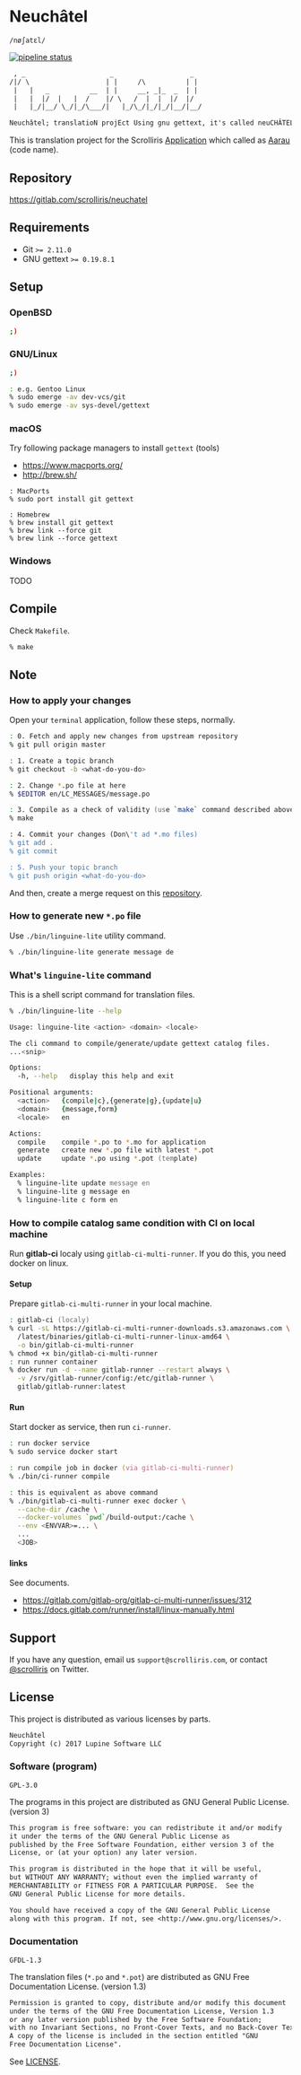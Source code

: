 # Neuchâtel

`/nøʃatɛl/`

[![pipeline status][pipeline]][commit]

```txt
 , _                     _                   _
/|/ \                   | |     /\          | |
 |   |   _          __  | |     __, _|_  _  | |
 |   |  |/  |   |  /    |/ \   /  |  |  |/  |/
 |   |_/|__/ \_/|_/\___/|   |_/\_/|_/|_/|__/|__/

Neuchâtel; translatioN projEct Using gnu gettext, it's called neuCHÂTEL
```

This is translation project for the Scrolliris [Application](
https://scrolliris.com/) which called as [Aarau](
https://gitlab.com/scrolliris/aarau) (code name).


## Repository

https://gitlab.com/scrolliris/neuchatel


## Requirements

* Git `>= 2.11.0`
* GNU gettext `>= 0.19.8.1`


## Setup

### OpenBSD

```zsh
;)
```

### GNU/Linux

```zsh
;)

: e.g. Gentoo Linux
% sudo emerge -av dev-vcs/git
% sudo emerge -av sys-devel/gettext
```

### macOS

Try following package managers to install `gettext` (tools)

* https://www.macports.org/
* http://brew.sh/

```
: MacPorts
% sudo port install git gettext

: Homebrew
% brew install git gettext
% brew link --force git
% brew link --force gettext
```

### Windows

TODO


## Compile

Check `Makefile`.

```zsh
% make
```


## Note

### How to apply your changes

Open your `terminal` application, follow these steps, normally.

```zsh
: 0. Fetch and apply new changes from upstream repository
% git pull origin master

: 1. Create a topic branch
% git checkout -b <what-do-you-do>

: 2. Change *.po file at here
% $EDITOR en/LC_MESSAGES/message.po

: 3. Compile as a check of validity (use `make` command described above)
% make

: 4. Commit your changes (Don\'t ad *.mo files)
% git add .
% git commit

: 5. Push your topic branch
% git push origin <what-do-you-do>
```

And then, create a merge request on this [repository](
https://gitlab.com/scrolliris/neuchatel.git).

### How to generate new `*.po` file

Use `./bin/linguine-lite` utility command.

```zsh
% ./bin/linguine-lite generate message de
```

### What's `linguine-lite` command

This is a shell script command for translation files.

```zsh
% ./bin/linguine-lite --help

Usage: linguine-lite <action> <domain> <locale>

The cli command to compile/generate/update gettext catalog files.
...<snip>

Options:
  -h, --help   display this help and exit

Positional arguments:
  <action>   {compile|c},{generate|g},{update|u}
  <domain>   {message,form}
  <locale>   en

Actions:
  compile    compile *.po to *.mo for application
  generate   create new *.po file with latest *.pot
  update     update *.po using *.pot (template)

Examples:
  % linguine-lite update message en
  % linguine-lite g message en
  % linguine-lite c form en
```

### How to compile catalog same condition with CI on local machine

Run **gitlab-ci** localy using `gitlab-ci-multi-runner`.
If you do this, you need docker on linux.

#### Setup

Prepare `gitlab-ci-multi-runner` in your local machine.

```zsh
: gitlab-ci (localy)
% curl -sL https://gitlab-ci-multi-runner-downloads.s3.amazonaws.com \
  /latest/binaries/gitlab-ci-multi-runner-linux-amd64 \
  -o bin/gitlab-ci-multi-runner
% chmod +x bin/gitlab-ci-multi-runner
: run runner container
% docker run -d --name gitlab-runner --restart always \
  -v /srv/gitlab-runner/config:/etc/gitlab-runner \
  gitlab/gitlab-runner:latest
```

#### Run

Start docker as service, then run `ci-runner`.

```zsh
: run docker service
% sudo service docker start

: run compile job in docker (via gitlab-ci-multi-runner)
% ./bin/ci-runner compile

: this is equivalent as above command
% ./bin/gitlab-ci-multi-runner exec docker \
  --cache-dir /cache \
  --docker-volumes `pwd`/build-output:/cache \
  --env <ENVVAR>=... \
  ...
  <JOB>
```

#### links

See documents.

* https://gitlab.com/gitlab-org/gitlab-ci-multi-runner/issues/312
* https://docs.gitlab.com/runner/install/linux-manually.html


## Support

If you have any question, email us `support@scrolliris.com`, or
contact [@scrolliris](https://twitter.com/scrolliris) on Twitter.


## License

This project is distributed as various licenses by parts.

```txt
Neuchâtel
Copyright (c) 2017 Lupine Software LLC
```

### Software (program)

`GPL-3.0`

The programs in this project are distributed as
GNU General Public License. (version 3)

```txt
This program is free software: you can redistribute it and/or modify
it under the terms of the GNU General Public License as
published by the Free Software Foundation, either version 3 of the
License, or (at your option) any later version.

This program is distributed in the hope that it will be useful,
but WITHOUT ANY WARRANTY; without even the implied warranty of
MERCHANTABILITY or FITNESS FOR A PARTICULAR PURPOSE.  See the
GNU General Public License for more details.

You should have received a copy of the GNU General Public License
along with this program. If not, see <http://www.gnu.org/licenses/>.
```

### Documentation

`GFDL-1.3`

The translation files (`*.po` and `*.pot`) are distributed as
GNU Free Documentation License. (version 1.3)

```txt
Permission is granted to copy, distribute and/or modify this document
under the terms of the GNU Free Documentation License, Version 1.3
or any later version published by the Free Software Foundation;
with no Invariant Sections, no Front-Cover Texts, and no Back-Cover Texts.
A copy of the license is included in the section entitled "GNU
Free Documentation License".
```

See [LICENSE](LICENSE).


[pipeline]: https://gitlab.com/scrolliris/neuchatel/badges/master/pipeline.svg
[commit]: https://gitlab.com/scrolliris/neuchatel/commits/master
